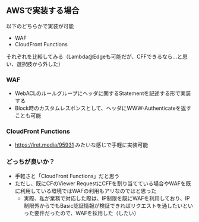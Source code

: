 ## AWSで実装する場合

以下のどちらかで実装が可能

- WAF
- CloudFront Functions

それぞれを比較してみる（Lambda@Edgeも可能だが、CFFできるなら...と思い、選択肢から外した）

### WAF

- WebACLのルールグループにヘッダに関するStatementを記述する形で実装する
- Block時のカスタムレスポンスとして、ヘッダにWWW-Authenticateを返すことも可能

### CloudFront Functions

- https://iret.media/95931 みたいな感じで手軽に実装可能

### どっちが良いか？

- 手軽さと「CloudFront Functions」だと思う
- ただし、既にCFのViewer RequestにCFFを割り当てている場合やWAFを既に利用している環境ではWAFの利用もアリなのではと思った
  - 実際、私が業務で対応した際は、IP制限を既にWAFを利用しており、IP制限外からでもBasic認証情報が検証できればリクエストを通したいといった要件だったので、WAFを採用した（したい）
